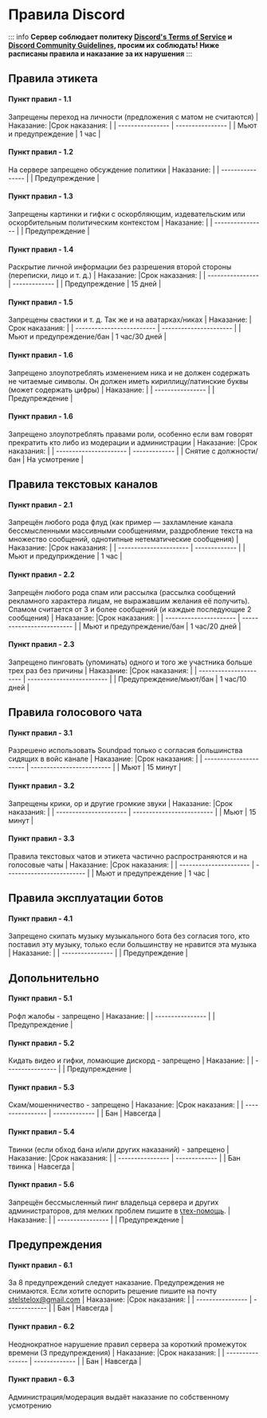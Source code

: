 # Правила Discord

::: info
**Сервер соблюдает политеку [Discord's Terms of Service](https://discord.com/terms) и [Discord Community Guidelines](https://discord.com/guidelines), просим их соблюдать! Ниже расписаны правила и наказание за их нарушения** 
:::

## Правила этикета

#### Пункт правил - 1.1
Запрещены переход на личности (предложения с  матом не считаются)
| Наказание:            |Срок наказания:    |
| ----------------      | ----------------  |
| Мьют и предупреждение | 1 час             |

#### Пункт правил - 1.2
На сервере запрещено обсуждение политики
| Наказание:       |
| ---------------- |
| Предупреждение   |

#### Пункт правил - 1.3
Запрещены картинки и гифки с оскорбляющим, издевательским или оскорбительным политическим контекстом
| Наказание:       |
| ---------------- |
| Предупреждение   |

#### Пункт правил - 1.4
Раскрытие личной информации без разрешения второй стороны (переписки, лицо и т. д.)
| Наказание:            |Срок наказания: |
| ----------------      | -------------  |
| Предупреждение        | 15 дней        |

#### Пункт правил - 1.5
Запрещены свастики и т. д. Так же и на аватарках/никах
| Наказание:                |Срок наказания:          |
| ------------------------- | ----------------------  |
| Мьют и предупреждение/бан | 1 час/30 дней           |

#### Пункт правил - 1.6
Запрещено злоупотреблять изменением ника и не должен содержать не читаемые символы. Он должен иметь кириллицу/латинские буквы (может содержать цифры)
| Наказание:       |
| ---------------- |
| Предупреждение   |

#### Пункт правил - 1.6
Запрещено злоупотреблять правами роли, особенно если вам говорят прекратить кто либо из модерации и администрации
| Наказание:             |Срок наказания: |
| ---------------------- | -------------  |
| Снятие с должности/бан | На усмотрение  |


## Правила текстовых каналов

#### Пункт правил - 2.1
Запрещён любого рода флуд (как пример — захламление канала бессмысленными массивными сообщениями, раздробление текста на множество сообщений, однотипные нетематические сообщения)
| Наказание:             |Срок наказания: |
| ---------------------- | -------------  |
| Мьют и предуприждение  | 1 час          |

#### Пункт правил - 2.2
Запрещён любого рода спам или рассылка (рассылка сообщений рекламного характера лицам, не выражавшим желания её получить). Спамом считается от 3 и более сообщений (и каждые последующие 2 сообщения)
| Наказание:                |Срок наказания:            |
| ----------------------    | ------------------------- |
| Мьют и предупреждение/бан | 1 час/20 дней             |

#### Пункт правил - 2.3
Запрещено пинговать (упоминать) одного и того же участника больше трех раз без причины
| Наказание:                |Срок наказания:            |
| ----------------------    | ------------------------- |
| Предупреждение/мьют/бан   | 1 час/10 дней             |

## Правила голосового чата

#### Пункт правил - 3.1
Разрешено использовать Soundpad только с согласия большинства сидящих в войс канале
| Наказание:                |Срок наказания:            |
| ----------------------    | ------------------------- |
| Мьют                      | 15 минут                  |

#### Пункт правил - 3.2
Запрещены крики, ор и другие громкие звуки
| Наказание:                |Срок наказания:            |
| ----------------------    | ------------------------- |
| Мьют                      | 15 минут                  |

#### Пункт правил - 3.3
Правила текстовых чатов и этикета частично распространяются и на голосовые чаты
| Наказание:                |Срок наказания:            |
| ----------------------    | ------------------------- |
| Мьют и предупреждение     | 1 час                     |

## Правила эксплуатации ботов

#### Пункт правил - 4.1
Запрещено скипать музыку музыкального бота без согласия того, кто поставил эту музыку, только если большинству не нравится эта музыка
| Наказание:       |
| ---------------- |
| Предупреждение   |

## Допольнительно

#### Пункт правил - 5.1
Рофл жалобы - запрещено
| Наказание:       |
| ---------------- |
| Предупреждение   |

#### Пункт правил - 5.2
Кидать видео и гифки, ломающие дискорд - запрещено
| Наказание:       |
| ---------------- |
| Предупреждение   |

#### Пункт правил - 5.3
Скам/мошенничество - запрещено
| Наказание:            |Срок наказания: |
| ----------------      | -------------  |
| Бан                   | Навсегда       |

#### Пункт правил - 5.4
Твинки (если обход бана и/или других наказаний) - запрещено
| Наказание:            |Срок наказания: |
| ----------------      | -------------  |
| Бан твинка            | Навсегда       |

#### Пункт правил - 5.6
Запрещён бессмысленный пинг владельца сервера и других администраторов, для мелких проблем пишите в ⁠[📞тех-помощь](https://discord.com/channels/1178798145476501544/1178920940550234122).
| Наказание:       |
| ---------------- |
| Предупреждение   |


## Предупреждения

#### Пункт правил - 6.1
За 8 предупреждений следует наказание. Предупреждения не снимаются. Если хотите оспорить решение пишите на почту stelstelox@gmail.com
| Наказание:       |Срок наказания: |
| ---------------- | -------------  |
| Бан              | Навсегда       |

#### Пункт правил - 6.2
Неоднократное нарушение правил сервера за короткий промежуток времени (3 предупреждения)
| Наказание:       |Срок наказания: |
| ---------------- | -------------  |
| Бан              | Навсегда       |

#### Пункт правил - 6.3
Администрация/модерация выдаёт наказание по собственному усмотрению